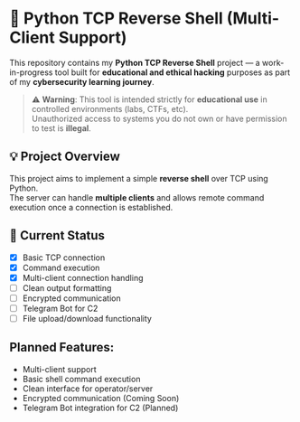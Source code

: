 # 🐍 Python TCP Reverse Shell (Multi-Client Support)

This repository contains my **Python TCP Reverse Shell** project — a work-in-progress tool built for **educational and ethical hacking** purposes as part of my **cybersecurity learning journey**.

> ⚠️ **Warning**: This tool is intended strictly for **educational use** in controlled environments (labs, CTFs, etc).  
> Unauthorized access to systems you do not own or have permission to test is **illegal**.

## 💡 Project Overview

This project aims to implement a simple **reverse shell** over TCP using Python.  
The server can handle **multiple clients** and allows remote command execution once a connection is established.

## 🚧 Current Status

- [x] Basic TCP connection
- [x] Command execution
- [x] Multi-client connection handling
- [ ] Clean output formatting
- [ ] Encrypted communication
- [ ] Telegram Bot for C2
- [ ] File upload/download functionality

## Planned Features:

- Multi-client support
- Basic shell command execution
- Clean interface for operator/server
- Encrypted communication (Coming Soon)
- Telegram Bot integration for C2 (Planned)



